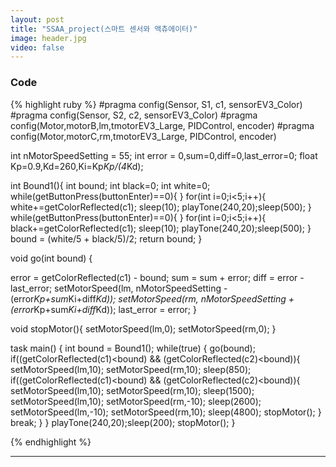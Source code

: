 ```yaml
---
layout: post
title: "SSAA_project(스마트 센서와 액츄에이터)"
image: header.jpg
video: false
---
```

### Code

{% highlight ruby %}
#pragma config(Sensor, S1, c1, sensorEV3_Color)
#pragma config(Sensor, S2, c2, sensorEV3_Color)
#pragma config(Motor,motorB,lm,tmotorEV3_Large, PIDControl, encoder)
#pragma config(Motor,motorC,rm,tmotorEV3_Large, PIDControl, encoder)

int nMotorSpeedSetting = 55;
int error = 0,sum=0,diff=0,last_error=0;
float Kp=0.9,Kd=260,Ki=Kp*Kp/(4*Kd);

int Bound1(){
   int bound;
   int black=0;
   int white=0;
   while(getButtonPress(buttonEnter)==0){ }
      for(int i=0;i<5;i++){
         white+=getColorReflected(c1);
         sleep(10);
         playTone(240,20);sleep(500);
      }
   while(getButtonPress(buttonEnter)==0){ }
      for(int i=0;i<5;i++){
         black+=getColorReflected(c1);
         sleep(10);
         playTone(240,20);sleep(500);
      }
   bound = (white/5 + black/5)/2;
   return bound;
}

void go(int bound)
{

   error = getColorReflected(c1) - bound;
   sum = sum + error;
   diff = error - last_error;
   setMotorSpeed(lm, nMotorSpeedSetting - (error*Kp+sum*Ki+diff*Kd));
   setMotorSpeed(rm, nMotorSpeedSetting + (error*Kp+sum*Ki+diff*Kd));
   last_error = error;
}

void stopMotor(){
   setMotorSpeed(lm,0);
   setMotorSpeed(rm,0);
}

task main()
{
    int bound = Bound1();
   while(true)
   {
      go(bound);
      if((getColorReflected(c1)<bound) && (getColorReflected(c2)<bound)){
         setMotorSpeed(lm,10);
         setMotorSpeed(rm,10);
         sleep(850);
         if((getColorReflected(c1)<bound) && (getColorReflected(c2)<bound)){
            setMotorSpeed(lm,10);
            setMotorSpeed(rm,10);
            sleep(1500);
            setMotorSpeed(lm,10);
            setMotorSpeed(rm,-10);
            sleep(2600);
            setMotorSpeed(lm,-10);
            setMotorSpeed(rm,10);
            sleep(4800);
               stopMotor();
          }
          break;
       }
   }
   playTone(240,20);sleep(200);
   stopMotor();
}

{% endhighlight %}

* * *


